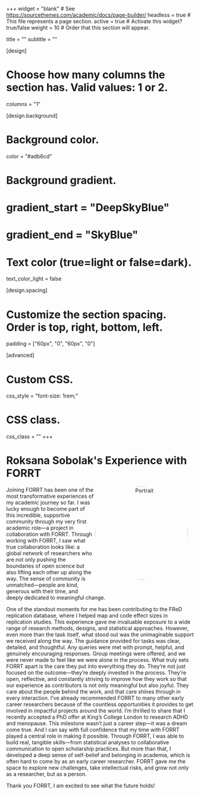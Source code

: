 +++
widget = "blank"  # See https://sourcethemes.com/academic/docs/page-builder/
headless = true  # This file represents a page section.
active = true  # Activate this widget? true/false
weight = 10  # Order that this section will appear.

title = ""
subtitle = ""

[design]
  # Choose how many columns the section has. Valid values: 1 or 2.
  columns = "1"

[design.background]

  # Background color.
  color = "#adb6cd"
  
  # Background gradient.
  # gradient_start = "DeepSkyBlue"
  # gradient_end = "SkyBlue"
  
  # Text color (true=light or false=dark).
  text_color_light = false

[design.spacing]
  # Customize the section spacing. Order is top, right, bottom, left.
  padding = ["60px", "0", "60px", "0"]

[advanced]
 # Custom CSS. 
 css_style = "font-size: 1rem;"
 
 # CSS class.
 css_class = ""
+++

# Roksana Sobolak's Experience with FORRT

<div style="float: right; margin: 0 1rem 1rem 0; text-align: center;">
  <div style="width: 250px; height: 250px; border-radius: 50%; overflow: hidden;">
    <img
      src="cluster1.webp"
      alt="Portrait"
      style="width: 100%; height: 100%; object-fit: cover;"
    >
  </div>
  <div style="margin-top: 0.5rem;">
    <a href="mailto:roksanasobolak@hotmail.com" title="Email" style="margin-right: 0.5rem;">
      <i class="fas fa-envelope fa-2x" aria-hidden="true"></i>
    </a>
    <a href="https://orcid.org/0009-0001-9534-6439" title="ORCiD">
      <i class="ai ai-orcid fa-2x" aria-hidden="true"></i>
    </a>
  </div>
</div>

Joining FORRT has been one of the most transformative experiences of my academic journey so far. I was lucky enough to become part of this incredible, supportive community through my very first academic role—a project in collaboration with FORRT. Through working with FORRT, I saw what true collaboration looks like: a global network of researchers who are not only pushing the boundaries of open science but also lifting each other up along the way. The sense of community is unmatched—people are kind, generous with their time, and deeply dedicated to meaningful change.

One of the standout moments for me has been contributing to the FReD replication database, where I helped map and code effect sizes in replication studies. This experience gave me invaluable exposure to a wide range of research methods, designs, and statistical approaches. However, even more than the task itself, what stood out was the unimaginable support we received along the way. The guidance provided for tasks was clear, detailed, and thoughtful. Any queries were met with prompt, helpful, and genuinely encouraging responses. Group meetings were offered, and we were never made to feel like we were alone in the process. What truly sets FORRT apart is the care they put into everything they do. They’re not just focused on the outcome—they’re deeply invested in the process. They’re open, reflective, and constantly striving to improve how they work so that our experience as contributors is not only meaningful but also joyful. They care about the people behind the work, and that care shines through in every interaction.
I’ve already recommended FORRT to many other early career researchers because of the countless opportunities it provides to get involved in impactful projects around the world. I’m thrilled to share that I recently accepted a PhD offer at King’s College London to research ADHD and menopause. This milestone wasn’t just a career step—it was a dream come true. And I can say with full confidence that my time with FORRT played a central role in making it possible. Through FORRT, I was able to build real, tangible skills—from statistical analyses to collaborative communication to open scholarship practices. But more than that, I developed a deep sense of self-belief and belonging in academia, which is often hard to come by as an early career researcher. FORRT gave me the space to explore new challenges, take intellectual risks, and grow not only as a researcher, but as a person.

Thank you FORRT, I am excited to see what the future holds!
